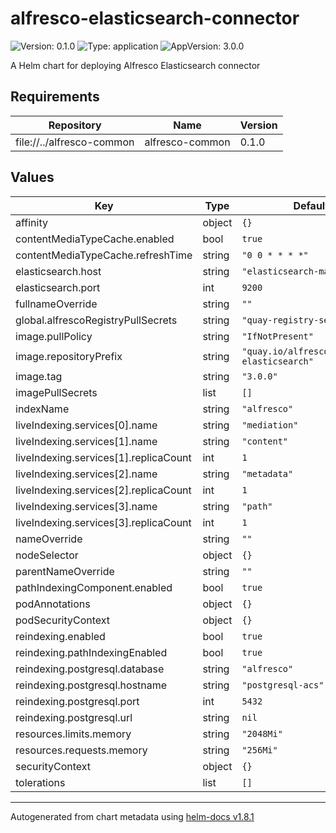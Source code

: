 # alfresco-elasticsearch-connector

![Version: 0.1.0](https://img.shields.io/badge/Version-0.1.0-informational?style=flat-square) ![Type: application](https://img.shields.io/badge/Type-application-informational?style=flat-square) ![AppVersion: 3.0.0](https://img.shields.io/badge/AppVersion-3.0.0-informational?style=flat-square)

A Helm chart for deploying Alfresco Elasticsearch connector

## Requirements

| Repository | Name | Version |
|------------|------|---------|
| file://../alfresco-common | alfresco-common | 0.1.0 |

## Values

| Key | Type | Default | Description |
|-----|------|---------|-------------|
| affinity | object | `{}` |  |
| contentMediaTypeCache.enabled | bool | `true` |  |
| contentMediaTypeCache.refreshTime | string | `"0 0 * * * *"` |  |
| elasticsearch.host | string | `"elasticsearch-master"` |  |
| elasticsearch.port | int | `9200` |  |
| fullnameOverride | string | `""` |  |
| global.alfrescoRegistryPullSecrets | string | `"quay-registry-secret"` |  |
| image.pullPolicy | string | `"IfNotPresent"` |  |
| image.repositoryPrefix | string | `"quay.io/alfresco/alfresco-elasticsearch"` |  |
| image.tag | string | `"3.0.0"` |  |
| imagePullSecrets | list | `[]` |  |
| indexName | string | `"alfresco"` |  |
| liveIndexing.services[0].name | string | `"mediation"` |  |
| liveIndexing.services[1].name | string | `"content"` |  |
| liveIndexing.services[1].replicaCount | int | `1` |  |
| liveIndexing.services[2].name | string | `"metadata"` |  |
| liveIndexing.services[2].replicaCount | int | `1` |  |
| liveIndexing.services[3].name | string | `"path"` |  |
| liveIndexing.services[3].replicaCount | int | `1` |  |
| nameOverride | string | `""` |  |
| nodeSelector | object | `{}` |  |
| parentNameOverride | string | `""` |  |
| pathIndexingComponent.enabled | bool | `true` |  |
| podAnnotations | object | `{}` |  |
| podSecurityContext | object | `{}` |  |
| reindexing.enabled | bool | `true` |  |
| reindexing.pathIndexingEnabled | bool | `true` |  |
| reindexing.postgresql.database | string | `"alfresco"` |  |
| reindexing.postgresql.hostname | string | `"postgresql-acs"` |  |
| reindexing.postgresql.port | int | `5432` |  |
| reindexing.postgresql.url | string | `nil` |  |
| resources.limits.memory | string | `"2048Mi"` |  |
| resources.requests.memory | string | `"256Mi"` |  |
| securityContext | object | `{}` |  |
| tolerations | list | `[]` |  |

----------------------------------------------
Autogenerated from chart metadata using [helm-docs v1.8.1](https://github.com/norwoodj/helm-docs/releases/v1.8.1)
